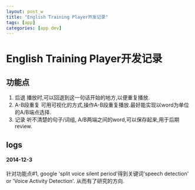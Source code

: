 ```yaml
---
layout: post_w
title: "English Training Player开发记录"
tags: [app] 
categories: [app dev]
---
```


# English Training Player开发记录 #

## 功能点 ##

1. 后退
	播放时,可以回退到这一句话开始的地方,以便重复播放.
2. A-B段重复
	可用可视化的方式,操作A-B段重复播放.最好能实现以word为单位的A/B端点选择.
2. 记录
	听不清楚的句子/词组, A/B两端之间的word,可以保存起来,用于后期review.

## logs ##

#### 2014-12-3 ####
针对功能点#1, google 'split voice silent period'得到关键词'speech detection' or 'Voice Activity Detection'. 从而有了研究的方向.